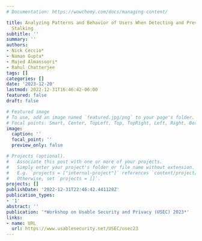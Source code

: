 ```yaml
---
# Documentation: https://wowchemy.com/docs/managing-content/

title: Analyzing Patterns and Behavior of Users When Detecting and Preventing Tech-enabled
  Stalking
subtitle: ''
summary: ''
authors:
- Nick Ceccio*
- Naman Gupta*
- Majed Almansoori*
- Rahul Chatterjee
tags: []
categories: []
date: '2023-12-20'
lastmod: 2022-12-31T16:46:42-06:00
featured: false
draft: false

# Featured image
# To use, add an image named `featured.jpg/png` to your page's folder.
# Focal points: Smart, Center, TopLeft, Top, TopRight, Left, Right, BottomLeft, Bottom, BottomRight.
image:
  caption: ''
  focal_point: ''
  preview_only: false

# Projects (optional).
#   Associate this post with one or more of your projects.
#   Simply enter your project's folder or file name without extension.
#   E.g. `projects = ["internal-project"]` references `content/project/deep-learning/index.md`.
#   Otherwise, set `projects = []`.
projects: []
publishDate: '2022-12-31T22:46:42.441128Z'
publication_types:
- '1'
abstract: ''
publication: '*Workshop on Usable Security and Privacy (USEC) 2023*'
links:
- name: URL
  url: https://www.usablesecurity.net/USEC/usec23
---
```

